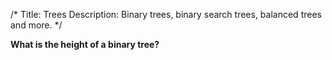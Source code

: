 /*
Title: Trees
Description: Binary trees, binary search trees, balanced trees and more.
*/

**What is the height of a binary tree?**


